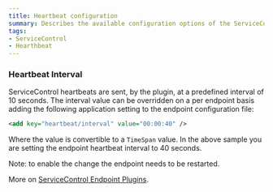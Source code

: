 ```yaml
---
title: Heartbeat configuration
summary: Describes the available configuration options of the ServiceControl Heartbeat plugins
tags:
- ServiceControl
- Hearthbeat
---
```


### Heartbeat Interval

ServiceControl heartbeats are sent, by the plugin, at a predefined interval of 10 seconds. The interval value can be overridden on a per endpoint basis adding the following application setting to the endpoint configuration file:

```xml
<add key="heartbeat/interval" value="00:00:40" />
```

Where the value is convertible to a `TimeSpan` value. In the above sample you are setting the endpoint heartbeat interval to 40 seconds.

Note: to enable the change the endpoint needs to be restarted.

More on [ServiceControl Endpoint Plugins](/servicecontrol/plugins).